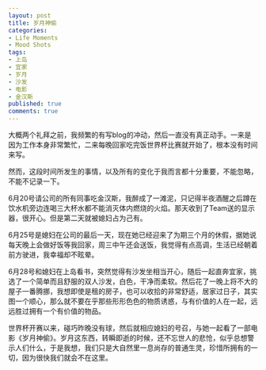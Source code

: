 ```yaml
---
layout: post
title: 岁月神偷
categories:
- Life Moments
- Mood Shots
tags:
- 上岛
- 宜家
- 岁月
- 沙发
- 电影
- 金汉斯
published: true
comments: true
---
```

<p>大概两个礼拜之前，我频繁的有写blog的冲动，然后一直没有真正动手。一来是因为工作本身非常繁忙，二来每晚回家吃完饭世界杯比赛就开始了，根本没有时间来写。</p>

<p>然而，这段时间所发生的事情，以及所有的变化于我而言都十分重要，不能忽略，不能不记录一下。</p>

<p>6月20号请公司的所有同事吃金汉斯，我醉成了一滩泥，只记得半夜酒醒之后蹲在饮水机旁边连喝三大杯水都不能消灭体内燃烧的火焰。那天收到了Team送的显示器，很开心。但是第二天就被媳妇占为己有。</p>

<p>6月25号是媳妇在公司的最后一天，现在她已经迎来了为期三个月的休假，据她说每天晚上会做好饭等我回家，周三中午还会送饭，我觉得有点高调，生活已经朝着前方驶进，我幸福却不眩晕。</p>

<p>6月28号和媳妇在上岛看书，突然觉得有沙发坐相当开心，随后一起直奔宜家，挑选了一个简单而且舒服的双人沙发，白色，干净而柔软。然后花了一晚上将不大的屋子一番腾挪，我想即使是租的房子，也可以收拾的非常舒适，居家过日子，其实图一个顺心，那么就不要在乎那些形形色色的物质诱惑，与有价值的人在一起，远远胜过拥有一个有价值的物品。</p>

<p>世界杯开赛以来，碰巧昨晚没有球，然后就相应媳妇的号召，与她一起看了一部电影《岁月神偷》。岁月这东西，转瞬即逝的时候，还不忘世人的悲怆，似乎总想警示人们什么，于是我想，我们只是大自然里一息尚存的普通生灵，珍惜所拥有的一切，因为很快我们就会不在这里。</p>
